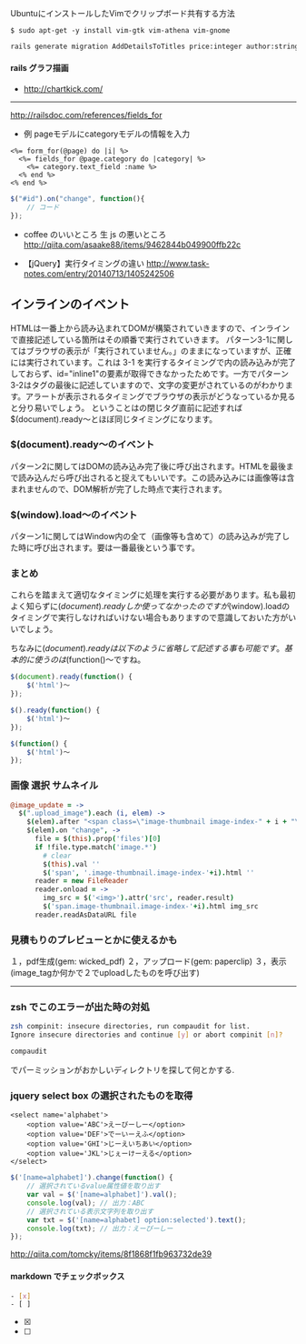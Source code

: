 UbuntuにインストールしたVimでクリップボード共有する方法
```
$ sudo apt-get -y install vim-gtk vim-athena vim-gnome
```


```sh
rails generate migration AddDetailsToTitles price:integer author:string
```

#### rails グラフ描画
- http://chartkick.com/

- - - 


http://railsdoc.com/references/fields_for
- 例
pageモデルにcategoryモデルの情報を入力
```erb
<%= form_for(@page) do |i| %>
  <%= fields_for @page.category do |category| %>
    <%= category.text_field :name %>
  <% end %>
<% end %>
```


```js
$("#id").on("change", function(){
	// コード
});
```

- coffee のいいところ 生 js の悪いところ
http://qiita.com/asaake88/items/9462844b049900ffb22c

- 【jQuery】実行タイミングの違い
http://www.task-notes.com/entry/20140713/1405242506
## インラインのイベント
HTMLは一番上から読み込まれてDOMが構築されていきますので、インラインで直接記述している箇所はその順番で実行されていきます。
パターン3-1に関してはブラウザの表示が「実行されていません。」のままになっていますが、正確には実行されています。これは 3-1 を実行するタイミングで<body>内の読み込みが完了しておらず、id="inline1"の要素が取得できなかったためです。一方でパターン3-2は<body>タグの最後に記述していますので、文字の変更がされているのがわかります。アラートが表示されるタイミングでブラウザの表示がどうなっているか見ると分り易いでしょう。
ということは<body></body>の閉じタグ直前に記述すれば$(document).ready〜とほぼ同じタイミングになります。

### $(document).ready〜のイベント
パターン2に関してはDOMの読み込み完了後に呼び出されます。HTMLを最後まで読み込んだら呼び出されると捉えてもいいです。この読み込みには画像等は含まれませんので、DOM解析が完了した時点で実行されます。

### $(window).load〜のイベント
パターン1に関してはWindow内の全て（画像等も含めて）の読み込みが完了した時に呼び出されます。要は一番最後という事です。

### まとめ
これらを踏まえて適切なタイミングに処理を実行する必要があります。私も最初よく知らずに$(document).readyしか使ってなかったのですが$(window).loadのタイミングで実行しなければいけない場合もありますので意識しておいた方がいいでしょう。

ちなみに$(document).readyは以下のように省略して記述する事も可能です。基本的に使うのは$(function()〜ですね。

```js
$(document).ready(function() {
    $('html')〜   
});

$().ready(function() {
    $('html')〜
});

$(function() {
    $('html')〜
});
```

### 画像 選択 サムネイル

```coffee
@image_update = ->
  $(".upload_image").each (i, elem) ->
    $(elem).after "<span class=\"image-thumbnail image-index-" + i + "\" ></span>"
    $(elem).on "change", ->
      file = $(this).prop('files')[0]
      if !file.type.match('image.*')
        # clear
        $(this).val ''
        $('span', '.image-thumbnail.image-index-'+i).html ''
      reader = new FileReader
      reader.onload = ->
        img_src = $('<img>').attr('src', reader.result)
        $('span.image-thumbnail.image-index-'+i).html img_src
      reader.readAsDataURL file
```

### 見積もりのプレビューとかに使えるかも
１，pdf生成(gem: wicked_pdf)
２，アップロード(gem: paperclip)
３，表示(image_tagか何かで２でuploadしたものを呼び出す)

---
### zsh でこのエラーが出た時の対処
```sh
zsh compinit: insecure directories, run compaudit for list.
Ignore insecure directories and continue [y] or abort compinit [n]? 
```

```sh
compaudit
```
でパーミッションがおかしいディレクトリを探して何とかする.
### jquery select box の選択されたものを取得

```erb
<select name='alphabet'>
    <option value='ABC'>えーびーしー</option>
    <option value='DEF'>でーいーえふ</option>
    <option value='GHI'>じーえいちあい</option>
    <option value='JKL'>じぇーけーえる</option>
</select>
```

```js
$('[name=alphabet]').change(function() {
    // 選択されているvalue属性値を取り出す
    var val = $('[name=alphabet]').val();
    console.log(val); // 出力：ABC
    // 選択されている表示文字列を取り出す
    var txt = $('[name=alphabet] option:selected').text();
    console.log(txt); // 出力：えーびーしー
});
```
http://qiita.com/tomcky/items/8f1868f1fb963732de39

#### markdown でチェックボックス

```sh
- [x]
- [ ]
```

- [x]
- [ ]
